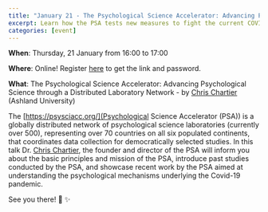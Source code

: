 ```yaml
---
title: "January 21 - The Psychological Science Accelerator: Advancing Psychological Science through a Distributed Laboratory Network :new: :earth_africa: :woman_scientist: :man_scientist: :thinking: :satellite:"
excerpt: Learn how the PSA tests new measures to fight the current COVID-19 pandemic!
categories: [event]
---
```


**When**: Thursday, 21 January from 16:00 to 17:00

**Where**: Online! Register [here](https://forms.gle/mTgqSFc7veAvG1h4A) to get the link and password.

**What**: The Psychological Science Accelerator: Advancing Psychological Science through a Distributed Laboratory Network - by [Chris Chartier](https://christopherchartier.com/) (Ashland University)

The [https://psysciacc.org/](Psychological Science Accelerator (PSA)) is a globally distributed network of psychological science laboratories (currently over 500), representing over 70 countries on all six populated continents, that coordinates data collection for democratically selected studies. In this talk Dr. [Chris Chartier](https://christopherchartier.com/), the founder and director of the PSA will inform you about the basic principles and mission of the PSA, introduce past studies conducted by the PSA, and showcase recent work by the PSA aimed at understanding the psychological mechanisms underlying the Covid-19 pandemic. 

See you there! :wave: :sparkles:
